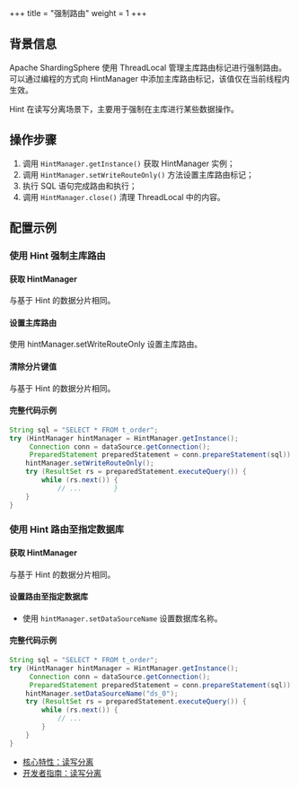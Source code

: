 +++
title = "强制路由"
weight = 1
+++

## 背景信息

Apache ShardingSphere 使用 ThreadLocal 管理主库路由标记进行强制路由。 可以通过编程的方式向 HintManager 中添加主库路由标记，该值仅在当前线程内生效。

Hint 在读写分离场景下，主要用于强制在主库进行某些数据操作。

## 操作步骤

1. 调用 `HintManager.getInstance()` 获取 HintManager 实例；
2. 调用 `HintManager.setWriteRouteOnly()` 方法设置主库路由标记；
3. 执行 SQL 语句完成路由和执行；
4. 调用 `HintManager.close()` 清理 ThreadLocal 中的内容。

## 配置示例

### 使用 Hint 强制主库路由

#### 获取 HintManager

与基于 Hint 的数据分片相同。

#### 设置主库路由

使用 hintManager.setWriteRouteOnly 设置主库路由。

#### 清除分片键值

与基于 Hint 的数据分片相同。

#### 完整代码示例

```java
String sql = "SELECT * FROM t_order";
try (HintManager hintManager = HintManager.getInstance();
     Connection conn = dataSource.getConnection();
     PreparedStatement preparedStatement = conn.prepareStatement(sql)) {
    hintManager.setWriteRouteOnly();
    try (ResultSet rs = preparedStatement.executeQuery()) {
        while (rs.next()) {
            // ...        }
    }
}
```

### 使用 Hint 路由至指定数据库

#### 获取 HintManager

与基于 Hint 的数据分片相同。

#### 设置路由至指定数据库

- 使用 `hintManager.setDataSourceName` 设置数据库名称。

#### 完整代码示例

```java
String sql = "SELECT * FROM t_order";
try (HintManager hintManager = HintManager.getInstance();
     Connection conn = dataSource.getConnection();
     PreparedStatement preparedStatement = conn.prepareStatement(sql)) {
    hintManager.setDataSourceName("ds_0");
    try (ResultSet rs = preparedStatement.executeQuery()) {
        while (rs.next()) {
            // ...
        }
    }
}
```

- [核心特性：读写分离](/cn/features/readwrite-splitting/)
- [开发者指南：读写分离](/cn/dev-manual/readwrite-splitting/)
